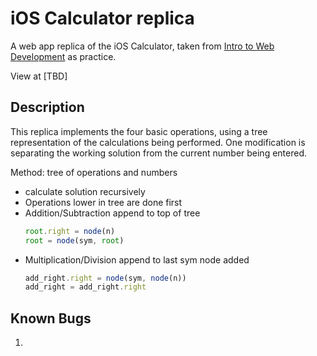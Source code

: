 # iOS Calculator replica

A web app replica of the iOS Calculator, taken from [Intro to Web Development](https://btholt.github.io/complete-intro-to-web-dev-v3/lessons/putting-it-all-together/project) as practice.

View at [TBD]

## Description

This replica implements the four basic operations, using a tree representation of the calculations being performed. One modification is separating the working solution from the current number being entered.

Method: tree of operations and numbers
- calculate solution recursively
- Operations lower in tree are done first
- Addition/Subtraction append to top of tree
  ```js
  root.right = node(n)
  root = node(sym, root)
  ```
- Multiplication/Division append to last sym node added
  ```js
  add_right.right = node(sym, node(n))
  add_right = add_right.right
  ```

## Known Bugs

1.
